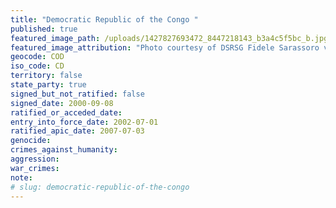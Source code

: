 ```yaml
---
title: "Democratic Republic of the Congo "
published: true
featured_image_path: /uploads/1427827693472_8447218143_b3a4c5f5bc_b.jpg
featured_image_attribution: "Photo courtesy of DSRSG Fidele Sarassoro visit in Eastern Congo"
geocode: COD
iso_code: CD
territory: false
state_party: true
signed_but_not_ratified: false
signed_date: 2000-09-08
ratified_or_acceded_date:
entry_into_force_date: 2002-07-01
ratified_apic_date: 2007-07-03
genocide:
crimes_against_humanity:
aggression:
war_crimes:
note:
# slug: democratic-republic-of-the-congo
---
```

